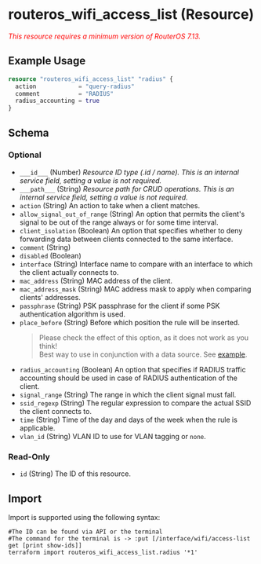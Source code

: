 # routeros_wifi_access_list (Resource)
*<span style="color:red">This resource requires a minimum version of RouterOS 7.13.</span>*

## Example Usage
```terraform
resource "routeros_wifi_access_list" "radius" {
  action            = "query-radius"
  comment           = "RADIUS"
  radius_accounting = true
}
```

<!-- schema generated by tfplugindocs -->
## Schema

### Optional

- `___id___` (Number) <em>Resource ID type (.id / name). This is an internal service field, setting a value is not required.</em>
- `___path___` (String) <em>Resource path for CRUD operations. This is an internal service field, setting a value is not required.</em>
- `action` (String) An action to take when a client matches.
- `allow_signal_out_of_range` (String) An option that permits the client's signal to be out of the range always or for some time interval.
- `client_isolation` (Boolean) An option that specifies whether to deny forwarding data between clients connected to the same interface.
- `comment` (String)
- `disabled` (Boolean)
- `interface` (String) Interface name to compare with an interface to which the client actually connects to.
- `mac_address` (String) MAC address of the client.
- `mac_address_mask` (String) MAC address mask to apply when comparing clients' addresses.
- `passphrase` (String) PSK passphrase for the client if some PSK authentication algorithm is used.
- `place_before` (String) Before which position the rule will be inserted.  
	> Please check the effect of this option, as it does not work as you think!  
	> Best way to use in conjunction with a data source. See [example](../data-sources/firewall.md#example-usage).
- `radius_accounting` (Boolean) An option that specifies if RADIUS traffic accounting should be used in case of RADIUS authentication of the client.
- `signal_range` (String) The range in which the client signal must fall.
- `ssid_regexp` (String) The regular expression to compare the actual SSID the client connects to.
- `time` (String) Time of the day and days of the week when the rule is applicable.
- `vlan_id` (String) VLAN ID to use for VLAN tagging or `none`.

### Read-Only

- `id` (String) The ID of this resource.

## Import
Import is supported using the following syntax:
```shell
#The ID can be found via API or the terminal
#The command for the terminal is -> :put [/interface/wifi/access-list get [print show-ids]]
terraform import routeros_wifi_access_list.radius '*1'
```
